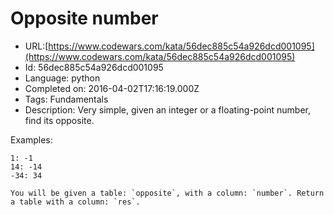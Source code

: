 # Opposite number

 - URL:[https://www.codewars.com/kata/56dec885c54a926dcd001095](https://www.codewars.com/kata/56dec885c54a926dcd001095)
 - Id: 56dec885c54a926dcd001095
 - Language: python
 - Completed on: 2016-04-02T17:16:19.000Z
 - Tags: Fundamentals
 - Description:
Very simple, given an integer or a floating-point number, find its opposite.

Examples:
```
1: -1
14: -14
-34: 34
```

~~~if:sql
You will be given a table: `opposite`, with a column: `number`. Return a table with a column: `res`.
~~~
